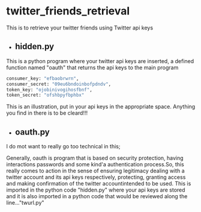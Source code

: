 # twitter_friends_retrieval
This is to retrieve your twitter friends using Twitter api keys

- ## hidden.py
This is a python program where your twitter api keys are inserted, a defined function named "oauth" that returns the api keys to the main program
```py
consumer_key: "efbaobrwrn",
consumer_secret: "09eu6bndoinbofpdndv",
token_key: "ojobinivogihosfbnf",
token_secret: "ofshbpyfbphbx"
```
This is an illustration, put in your api keys in the appropriate space. Anything you find in there is to be cleard!!!

- ## oauth.py
I do mot want to really go too technical in this; 

Generally, oauth is program that is based on security protection, having interactions passwords and some kind'a authentication process.So, this really comes to action in the sense of ensuring legitimacy dealing with a twitter account and its api keys respectively, protecting, granting access and making confirmation of the twitter accountintended to be used.
This is imported in the python code "hidden.py" where your api keys are stored and it is also imported in a python code that would be reviewed along the line..."twurl.py"
